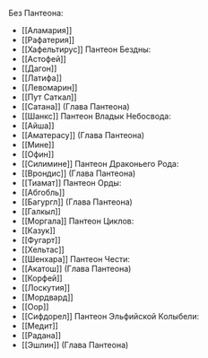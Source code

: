 Без Пантеона: 
 * [[Аламария]]
 * [[Рафатерия]]
 * [[Хафельтирус]]
Пантеон Бездны: 
 * [[Астофей]]
 * [[Дагон]]
 * [[Латифа]]
 * [[Левомарин]]
 * [[Пут Саткал]]
 * [[Сатана]] (Глава Пантеона)
 * [[Шанкс]]
Пантеон Владык Небосвода:
* [[Айша]]
* [[Аматерасу]] (Глава Пантеона)
* [[Мине]]
* [[Офин]]
* [[Силимине]]
Пантеон Драконьего Рода:
* [[Врондис]] (Глава Пантеона)
* [[Тиамат]]
Пантеон Орды: 
* [[Абгобль]]
* [[Багургл]] (Глава Пантеона)
* [[Галкыл]]
* [[Моргала]]
Пантеон Циклов:
* [[Казук]]
* [[Фугарт]]
* [[Хельтас]]
* [[Шенхара]]
Пантеон Чести:
* [[Акатош]] (Глава Пантеона)
* [[Корфей]]
* [[Лоскутия]]
* [[Мордвард]]
* [[Оор]]
* [[Сифдорел]]
Пантеон Эльфийской Колыбели:
* [[Медит]]
* [[Радана]]
* [[Эшлин]] (Глава Пантеона)
